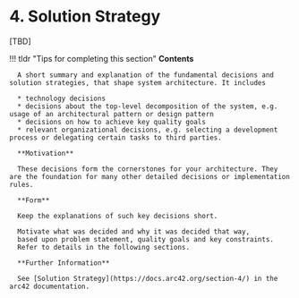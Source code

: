 # 4. Solution Strategy

[TBD]

!!! tldr "Tips for completing this section"
      **Contents**

      A short summary and explanation of the fundamental decisions and solution strategies, that shape system architecture. It includes

      * technology decisions
      * decisions about the top-level decomposition of the system, e.g. usage of an architectural pattern or design pattern
      * decisions on how to achieve key quality goals
      * relevant organizational decisions, e.g. selecting a development process or delegating certain tasks to third parties.

      **Motivation**

      These decisions form the cornerstones for your architecture. They are the foundation for many other detailed decisions or implementation rules.

      **Form**

      Keep the explanations of such key decisions short.

      Motivate what was decided and why it was decided that way,
      based upon problem statement, quality goals and key constraints.
      Refer to details in the following sections.

      **Further Information**

      See [Solution Strategy](https://docs.arc42.org/section-4/) in the arc42 documentation.
